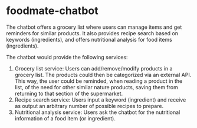 # foodmate-chatbot
The chatbot offers a grocery list where users can manage items and get reminders for similar products. It also provides recipe search based on keywords (ingredients), and offers nutritional analysis for food items (ingredients).

The chatbot would provide the following services:
1. Grocery list service: Users can add/remove/modify products in a grocery list. The products could then be categorized via an external API. This way, the user could be reminded, when reading a product in the list, of the need for other similar nature products, saving them from returning to that section of the supermarket.
2. Recipe search service: Users input a keyword (ingredient) and receive as output an arbitrary number of possible recipes to prepare.
3. Nutritional analysis service: Users ask the chatbot for the nutritional information of a food item (or ingredient).
